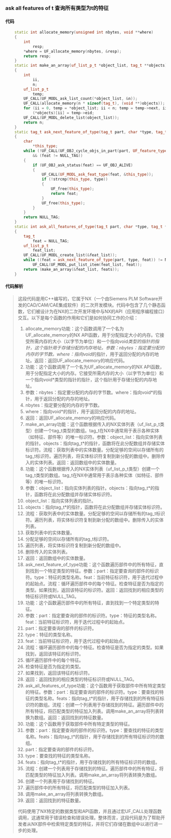 ### ask all features of t 查询所有类型为t的特征

#### 代码

```cpp
    static int allocate_memory(unsigned int nbytes, void **where)  
    {  
        int  
            resp;  
        *where = UF_allocate_memory(nbytes, &resp);  
        return resp;  
    }  
    static int make_an_array(uf_list_p_t *object_list, tag_t **objects)  
    {  
        int  
            ii,  
            n;  
        uf_list_p_t  
            temp;  
        UF_CALL(UF_MODL_ask_list_count(*object_list, &n));  
        UF_CALL(allocate_memory(n * sizeof(tag_t), (void **)objects));  
        for (ii = 0, temp = *object_list; ii < n; temp = temp->next, ii++)  
            (*objects)[ii] = temp->eid;  
        UF_CALL(UF_MODL_delete_list(object_list));  
        return n;  
    }  
    static tag_t ask_next_feature_of_type(tag_t part, char *type, tag_t feat)  
    {  
        char  
            *this_type;  
        while (!UF_CALL(UF_OBJ_cycle_objs_in_part(part, UF_feature_type, &feat))  
            && (feat != NULL_TAG))  
        {  
            if (UF_OBJ_ask_status(feat) == UF_OBJ_ALIVE)  
            {  
                UF_CALL(UF_MODL_ask_feat_type(feat, &this_type));  
                if (!strcmp(this_type, type))  
                {  
                    UF_free(this_type);  
                    return feat;  
                }  
                UF_free(this_type);  
            }  
        }  
        return NULL_TAG;  
    }  
    static int ask_all_features_of_type(tag_t part, char *type, tag_t **feats)  
    {  
        tag_t  
            feat = NULL_TAG;  
        uf_list_p_t  
            feat_list;  
        UF_CALL(UF_MODL_create_list(&feat_list));  
        while ((feat = ask_next_feature_of_type(part, type, feat)) != NULL_TAG)  
            UF_CALL(UF_MODL_put_list_item(feat_list, feat));  
        return (make_an_array(&feat_list, feats));  
    }

```

#### 代码解析

> 这段代码是用C++编写的，它属于NX（一个由Siemens PLM Software开发的CAD/CAM/CAE集成软件）的二次开发模块。代码中包含了几个静态函数，它们被设计为在NX的二次开发环境中与NX的API（应用程序编程接口）交互。以下是每个函数的作用和它们是如何协同工作的介绍：
>
> 1. allocate_memory功能：这个函数调用了一个名为UF_allocate_memory的NX API函数，用于分配指定大小的内存。它接受所需内存的大小（以字节为单位）和一个指向void*类型的指针的指针，这个指针用于存储分配的内存地址。参数：nbytes：指定要分配的内存的字节数。where：指向void*的指针，用于返回分配的内存的地址。返回：返回UF_allocate_memory的响应代码。
> 2. 功能：这个函数调用了一个名为UF_allocate_memory的NX API函数，用于分配指定大小的内存。它接受所需内存的大小（以字节为单位）和一个指向void*类型的指针的指针，这个指针用于存储分配的内存地址。
> 3. 参数：nbytes：指定要分配的内存的字节数。where：指向void*的指针，用于返回分配的内存的地址。
> 4. nbytes：指定要分配的内存的字节数。
> 5. where：指向void*的指针，用于返回分配的内存的地址。
> 6. 返回：返回UF_allocate_memory的响应代码。
> 7. make_an_array功能：这个函数根据传入的NX实体列表（uf_list_p_t类型）创建一个tag_t类型的数组。tag_t在NX中通常用于表示各种实体（如特征、部件等）的唯一标识符。参数：object_list：指向实体列表的指针。objects：指向tag_t*的指针，函数将在此分配数组并存储实体标识符。流程：获取列表中的实体数量。分配足够的空间以存储所有的tag_t标识符。遍历列表，将实体标识符复制到新分配的数组中。删除传入的实体列表。返回：返回数组中的实体数量。
> 8. 功能：这个函数根据传入的NX实体列表（uf_list_p_t类型）创建一个tag_t类型的数组。tag_t在NX中通常用于表示各种实体（如特征、部件等）的唯一标识符。
> 9. 参数：object_list：指向实体列表的指针。objects：指向tag_t*的指针，函数将在此分配数组并存储实体标识符。
> 10. object_list：指向实体列表的指针。
> 11. objects：指向tag_t*的指针，函数将在此分配数组并存储实体标识符。
> 12. 流程：获取列表中的实体数量。分配足够的空间以存储所有的tag_t标识符。遍历列表，将实体标识符复制到新分配的数组中。删除传入的实体列表。
> 13. 获取列表中的实体数量。
> 14. 分配足够的空间以存储所有的tag_t标识符。
> 15. 遍历列表，将实体标识符复制到新分配的数组中。
> 16. 删除传入的实体列表。
> 17. 返回：返回数组中的实体数量。
> 18. ask_next_feature_of_type功能：这个函数遍历部件中的所有特征，直到找到一个特定类型的特征。参数：part：指定要查询的部件的标识符。type：特征的类型名称。feat：当前特征标识符，用于迭代过程中的起始点。流程：循环遍历部件中的每个特征。检查特征是否为指定的类型。如果找到，返回该特征的标识符。返回：返回找到的相应类型的特征标识符或NULL_TAG。
> 19. 功能：这个函数遍历部件中的所有特征，直到找到一个特定类型的特征。
> 20. 参数：part：指定要查询的部件的标识符。type：特征的类型名称。feat：当前特征标识符，用于迭代过程中的起始点。
> 21. part：指定要查询的部件的标识符。
> 22. type：特征的类型名称。
> 23. feat：当前特征标识符，用于迭代过程中的起始点。
> 24. 流程：循环遍历部件中的每个特征。检查特征是否为指定的类型。如果找到，返回该特征的标识符。
> 25. 循环遍历部件中的每个特征。
> 26. 检查特征是否为指定的类型。
> 27. 如果找到，返回该特征的标识符。
> 28. 返回：返回找到的相应类型的特征标识符或NULL_TAG。
> 29. ask_all_features_of_type功能：这个函数用于获取部件中所有特定类型的特征。参数：part：指定要查询的部件的标识符。type：要查找的特征的类型名称。feats：指向tag_t*的指针，用于存储找到的所有特征标识符的数组。流程：创建一个列表用于存储找到的特征。遍历部件中的所有特征，将匹配类型的特征加入列表。调用make_an_array将列表转换为数组。返回：返回找到的特征数量。
> 30. 功能：这个函数用于获取部件中所有特定类型的特征。
> 31. 参数：part：指定要查询的部件的标识符。type：要查找的特征的类型名称。feats：指向tag_t*的指针，用于存储找到的所有特征标识符的数组。
> 32. part：指定要查询的部件的标识符。
> 33. type：要查找的特征的类型名称。
> 34. feats：指向tag_t*的指针，用于存储找到的所有特征标识符的数组。
> 35. 流程：创建一个列表用于存储找到的特征。遍历部件中的所有特征，将匹配类型的特征加入列表。调用make_an_array将列表转换为数组。
> 36. 创建一个列表用于存储找到的特征。
> 37. 遍历部件中的所有特征，将匹配类型的特征加入列表。
> 38. 调用make_an_array将列表转换为数组。
> 39. 返回：返回找到的特征数量。
>
> 代码使用了NX特定的数据类型和API函数，并且通过宏UF_CALL处理函数调用，这通常用于错误检查和错误处理。整体而言，这段代码是为了帮助开发者从NX部件中检索特定类型的特征，并将它们存储在数组中以进行进一步的处理。
>

